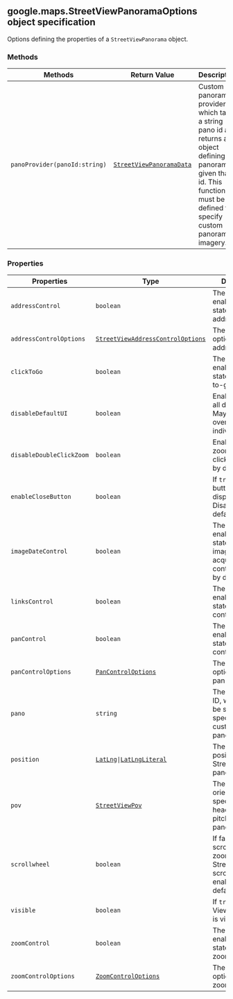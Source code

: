 <h2 id="StreetViewPanoramaOptions">
google.maps.StreetViewPanoramaOptions
object specification
</h2><p>Options defining the properties of a <code>StreetViewPanorama</code> object.</p><h3>Methods</h3><table summary="interface StreetViewPanoramaOptions - Methods" width="100%">
<thead>
<tr><th>Methods</th>
<th>Return Value</th>
<th>Description</th>
</tr></thead>
<tbody>
<tr>
<td><code>panoProvider(panoId:string)</code></td>
<td><code><a href="https://github.com/amenadiel/google-maps-documentation/blob/master/docs/google.maps.StreetViewPanoramaData.md">StreetViewPanoramaData</a></code></td>
<td>Custom panorama provider, which takes a string pano id and returns an object defining the panorama given that id. This function must be defined to specify custom panorama imagery.</td>
</tr>
</tbody>
</table><h3>Properties</h3><table summary="interface StreetViewPanoramaOptions - Properties" width="100%">
<thead>
<tr><th>Properties</th>
<th>Type</th>
<th>Description</th>
</tr></thead>
<tbody>
<tr>
<td><code>addressControl</code></td>
<td><code>boolean</code></td>
<td>The enabled/disabled state of the address control.</td>
</tr>
<tr>
<td><code>addressControlOptions</code></td>
<td><code><a href="https://github.com/amenadiel/google-maps-documentation/blob/master/docs/google.maps.StreetViewAddressControlOptions.md">StreetViewAddressControlOptions</a></code></td>
<td>The display options for the address control.</td>
</tr>
<tr>
<td><code>clickToGo</code></td>
<td><code>boolean</code></td>
<td>The enabled/disabled state of click-to-go.</td>
</tr>
<tr>
<td><code>disableDefaultUI</code></td>
<td><code>boolean</code></td>
<td>Enables/disables all default UI. May be overridden individually.</td>
</tr>
<tr>
<td><code>disableDoubleClickZoom</code></td>
<td><code>boolean</code></td>
<td>Enables/disables zoom on double click. Disabled by default.</td>
</tr>
<tr>
<td><code>enableCloseButton</code></td>
<td><code>boolean</code></td>
<td>If <code>true</code>, the close button is displayed. Disabled by default.</td>
</tr>
<tr>
<td><code>imageDateControl</code></td>
<td><code>boolean</code></td>
<td>The enabled/disabled state of the imagery acquisition date control. Disabled by default.</td>
</tr>
<tr>
<td><code>linksControl</code></td>
<td><code>boolean</code></td>
<td>The enabled/disabled state of the links control.</td>
</tr>
<tr>
<td><code>panControl</code></td>
<td><code>boolean</code></td>
<td>The enabled/disabled state of the pan control.</td>
</tr>
<tr>
<td><code>panControlOptions</code></td>
<td><code><a href="https://github.com/amenadiel/google-maps-documentation/blob/master/docs/google.maps.PanControlOptions.md">PanControlOptions</a></code></td>
<td>The display options for the pan control.</td>
</tr>
<tr>
<td><code>pano</code></td>
<td><code>string</code></td>
<td>The panorama ID, which should be set when specifying a custom panorama.</td>
</tr>
<tr>
<td><code>position</code></td>
<td><code><a href="https://github.com/amenadiel/google-maps-documentation/blob/master/docs/google.maps.LatLng.md">LatLng</a>|<a href="https://github.com/amenadiel/google-maps-documentation/blob/master/docs/google.maps.LatLngLiteral.md">LatLngLiteral</a></code></td>
<td>The <code>LatLng</code> position of the Street View panorama.</td>
</tr>
<tr>
<td><code>pov</code></td>
<td><code><a href="https://github.com/amenadiel/google-maps-documentation/blob/master/docs/google.maps.StreetViewPov.md">StreetViewPov</a></code></td>
<td>The camera orientation, specified as heading and pitch, for the panorama.</td>
</tr>
<tr>
<td><code>scrollwheel</code></td>
<td><code>boolean</code></td>
<td>If false, disables scrollwheel zooming in Street View. The scrollwheel is enabled by default.</td>
</tr>
<tr>
<td><code>visible</code></td>
<td><code>boolean</code></td>
<td>If <code>true</code>, the Street View panorama is visible on load.</td>
</tr>
<tr>
<td><code>zoomControl</code></td>
<td><code>boolean</code></td>
<td>The enabled/disabled state of the zoom control.</td>
</tr>
<tr>
<td><code>zoomControlOptions</code></td>
<td><code><a href="https://github.com/amenadiel/google-maps-documentation/blob/master/docs/google.maps.ZoomControlOptions.md">ZoomControlOptions</a></code></td>
<td>The display options for the zoom control.</td>
</tr>
</tbody>
</table>